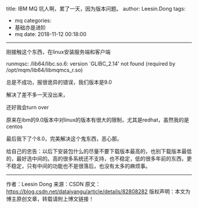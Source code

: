 title: IBM MQ 坑人啊，累了一天，因为版本问题。
author: Leesin.Dong
tags:
  - mq
categories:
  - 基础亦是进阶
  - mq
date: 2018-11-12 00:18:00
---
刚接触这个东西，在linux安装服务端和客户端

runmqsc: /lib64/libc.so.6: version `GLIBC_2.14' not found (required by /opt/mqm/lib64/libmqmcs_r.so)

总是不成功，报很诡异的错误，我们版本是9.0

解决了差不多一天没出来，

还好我会turn over

原来在ibm的9.0版本中对linux的版本有很大的限制，尤其是redhat，虽然我的是centos

最后我下了个8.0，完美解决这个鬼东西，恶心那。

给自己的忠告：以后下安装包什么的尽量不要下载版本最高的，也别下载版本最低的，最好选中间的。高的很多系统还不支持，也不稳定，低的很多年前的东西，更不稳定，只有中间的功能也不是很落后，也没有太多的麻烦事。


--------------------- 
作者：Leesin Dong 
来源：CSDN 
原文：https://blog.csdn.net/dataiyangu/article/details/82808282 
版权声明：本文为博主原创文章，转载请附上博文链接！
